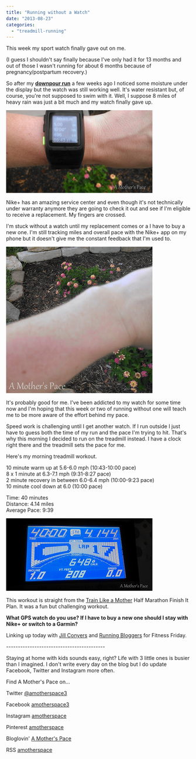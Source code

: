 ```yaml
---
title: "Running without a Watch"
date: "2013-08-23"
categories: 
  - "treadmill-running"
---
```


This week my sport watch finally gave out on me.   
  
(I guess I shouldn't say finally because I've only had it for 13 months and out of those I wasn't running for about 6 months because of pregnancy/postpartum recovery.)  
  
So after my [**downpour run**](http://bit.ly/1davr2G) a few weeks ago I noticed some moisture under the display but the watch was still working well. It's water resistant but, of course, you're not supposed to swim with it. Well, I suppose 8 miles of heavy rain was just a bit much and my watch finally gave up.  
  
  

[![Running without a Watch | A Mother's Pace](images/IMAG2159.jpg "Running without a Watch | A Mother's Pace")](http://amotherspace.net/wp-content/uploads/2013/08/IMAG21591.jpg)

  
Nike+ has an amazing service center and even though it's not technically under warranty anymore they are going to check it out and see if I'm eligible to receive a replacement. My fingers are crossed.  
  
I'm stuck without a watch until my replacement comes or a I have to buy a new one. I'm still tracking miles and overall pace with the Nike+ app on my phone but it doesn't give me the constant feedback that I'm used to.  
  
  

[![Running without a Watch | A Mother's Pace](images/IMG_20130822_074323.jpg "Running without a Watch | A Mother's Pace")](http://amotherspace.net/wp-content/uploads/2013/08/IMG_20130822_0743231.jpg)

  
It's probably good for me. I've been addicted to my watch for some time now and I'm hoping that this week or two of running without one will teach me to be more aware of the effort behind my pace.  
  
Speed work is challenging until I get another watch. If I run outside I just have to guess both the time of my run and the pace I'm trying to hit. That's why this morning I decided to run on the treadmill instead. I have a clock right there and the treadmill sets the pace for me.   
  
Here's my morning treadmill workout.  
  
10 minute warm up at 5.6-6.0 mph (10:43-10:00 pace)  
8 x 1 minute at 6.3-7.1 mph (9:31-8:27 pace)  
2 minute recovery in between 6.0-6.4 mph (10:00-9:23 pace)  
10 minute cool down at 6.0 (10:00 pace)  
  
Time: 40 minutes  
Distance: 4.14 miles  
Average Pace: 9:39  
  
  

[![Running without a Watch | A Mother's Pace](images/IMAG2225.jpg "Running without a Watch | A Mother's Pace")](http://amotherspace.net/wp-content/uploads/2013/08/IMAG22251.jpg)

  
This workout is straight from the [Train Like a Mother](http://amzn.to/10eETuP) Half Marathon Finish It Plan. It was a fun but challenging workout.   
  

**What GPS watch do you use? If I have to buy a new one should I stay with Nike+ or switch to a Garmin?**

  
Linking up today with [Jill Conyers](http://bit.ly/19CdmGN) and [Running Bloggers](http://bit.ly/19CdcPC) for Fitness Friday.   

\------------------------------------------

  

Staying at home with kids sounds easy, right? Life with 3 little ones is busier than I imagined. I don't write every day on the blog but I do update Facebook, Twitter and Instagram more often.   
  
Find A Mother's Pace on...  
  
Twitter [@amotherspace3](https://twitter.com/amotherspace3)  
  
Facebook [amotherspace3](http://facebook.com/amotherspace3)  
  
Instagram [amotherspace](http://instagram.com/amotherspace)  
  
Pinterest [amotherspace](http://pinterest.com/amotherspace/)  
  
Bloglovin' [A Mother's Pace](http://www.bloglovin.com/en/blog/6680087)  
  
RSS [amotherspace](http://feeds.feedburner.com/amotherspace)
